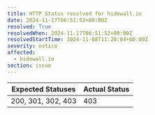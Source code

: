 ```yaml
---
title: HTTP Status resolved for hidewall.io
date: 2024-11-17T06:51:52+00:00Z
resolved: True
resolvedWhen: 2024-11-17T06:51:52+00:00Z
resolvedStartTime: 2024-11-08T11:28:04+00:00Z
severity: notice
affected:
  - hidewall.io
section: issue
---
```


| Expected Statuses | Actual Status  |
|-------------------|----------------|
| 200, 301, 302, 403 | 403 |
